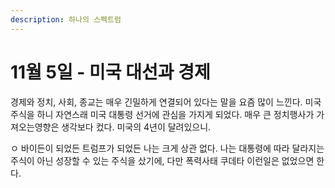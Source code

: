 ```yaml
---
description: 하나의 스펙트럼
---
```


# 11월 5일 - 미국 대선과 경제

 경제와 정치, 사회, 종교는 매우 긴밀하게 연결되어 있다는 말을 요즘 많이 느낀다. 미국주식을 하니 자연스래 미국 대통령 선거에 관심을 가지게 되었다. 매우 큰 정치행사가 가져오는영향은 생각보다 컸다. 미국의 4년이 달려있으니.

ㅇ 바이든이 되었든 트럼프가 되었든 나는 크게 상관 없다. 나는 대통령에 따라 달라지는 주식이 아닌 성장할 수 있는 주식을 샀기에, 다만 폭력사태 쿠데타 이런일은 없었으면 한다.

